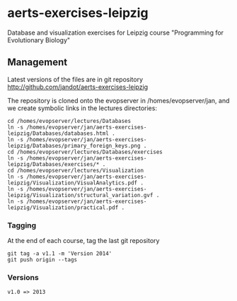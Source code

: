 # aerts-exercises-leipzig

Database and visualization exercises for Leipzig course "Programming for Evolutionary Biology"

## Management

Latest versions of the files are in git repository http://github.com/jandot/aerts-exercises-leipzig

The repository is cloned onto the evopserver in /homes/evopserver/jan, and we create symbolic links in the lectures directories:

    cd /homes/evopserver/lectures/Databases
    ln -s /homes/evopserver/jan/aerts-exercises-leipzig/Databases/databases.html .
    ln -s /homes/evopserver/jan/aerts-exercises-leipzig/Databases/primary_foreign_keys.png .
    cd /homes/evopserver/lectures/Databases/exercises
    ln -s /homes/evopserver/jan/aerts-exercises-leipzig/Databases/exercises/* .
    cd /homes/evopserver/lectures/Visualization
    ln -s /homes/evopserver/jan/aerts-exercises-leipzig/Visualization/VisualAnalytics.pdf .
    ln -s /homes/evopserver/jan/aerts-exercises-leipzig/Visualization/structural_variation.gvf .
    ln -s /homes/evopserver/jan/aerts-exercises-leipzig/Visualization/practical.pdf .

### Tagging

At the end of each course, tag the last git repository

    git tag -a v1.1 -m 'Version 2014'
    git push origin --tags

### Versions

    v1.0 => 2013

